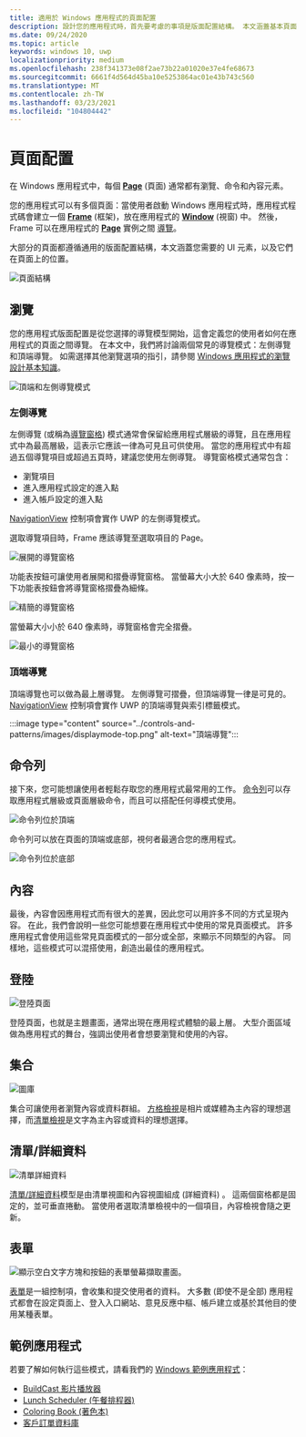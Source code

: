 ```yaml
---
title: 適用於 Windows 應用程式的頁面配置
description: 設計您的應用程式時，首先要考慮的事項是版面配置結構。 本文涵蓋基本頁面配置的通用結構，包括您需要的 UI 元素，以及它們在頁面上的位置。 在 Windows 應用程式中，每個頁面通常都有瀏覽、命令和內容元素。
ms.date: 09/24/2020
ms.topic: article
keywords: windows 10, uwp
localizationpriority: medium
ms.openlocfilehash: 238f341373e08f2ae73b22a01020e37e4fe68673
ms.sourcegitcommit: 6661f4d564d45ba10e5253864ac01e43b743c560
ms.translationtype: MT
ms.contentlocale: zh-TW
ms.lasthandoff: 03/23/2021
ms.locfileid: "104804442"
---
```

# <a name="page-layout"></a>頁面配置

在 Windows 應用程式中，每個 [**Page**](/uwp/api/Windows.UI.Xaml.Controls.Page) (頁面) 通常都有瀏覽、命令和內容元素。 

您的應用程式可以有多個頁面：當使用者啟動 Windows 應用程式時，應用程式程式碼會建立一個 [**Frame**](/uwp/api/Windows.UI.Xaml.Controls.Frame) (框架)，放在應用程式的 [**Window**](/uwp/api/windows.ui.xaml.window) (視窗) 中。 然後，Frame 可以在應用程式的 [**Page**](/uwp/api/Windows.UI.Xaml.Controls.Page) 實例之間 [導覽](../basics/navigate-between-two-pages.md)。 

大部分的頁面都遵循通用的版面配置結構，本文涵蓋您需要的 UI 元素，以及它們在頁面上的位置。 

![頁面結構](images/page-components.svg)

## <a name="navigation"></a>瀏覽
您的應用程式版面配置是從您選擇的導覽模型開始，這會定義您的使用者如何在應用程式的頁面之間導覽。 在本文中，我們將討論兩個常見的導覽模式：左側導覽和頂端導覽。 如需選擇其他瀏覽選項的指引，請參閱 [Windows 應用程式的瀏覽設計基本知識](../basics/navigation-basics.md)。

![頂端和左側導覽模式](images/top-left-nav.svg)

### <a name="left-nav"></a>左側導覽
左側導覽 (或稱為[導覽窗格](../controls-and-patterns/navigationview.md)) 模式通常會保留給應用程式層級的導覽，且在應用程式中為最高層級，這表示它應該一律為可見且可供使用。 當您的應用程式中有超過五個導覽項目或超過五頁時，建議您使用左側導覽。 導覽窗格模式通常包含：
- 瀏覽項目
- 進入應用程式設定的進入點
- 進入帳戶設定的進入點

[NavigationView](/uwp/api/windows.ui.xaml.controls.navigationview) 控制項會實作 UWP 的左側導覽模式。

選取導覽項目時，Frame 應該導覽至選取項目的 Page。

![展開的導覽窗格](images/navview-expanded.svg)

功能表按鈕可讓使用者展開和摺疊導覽窗格。 當螢幕大小大於 640 像素時，按一下功能表按鈕會將導覽窗格摺疊為細條。

![精簡的導覽窗格](images/navview-compact.svg)

當螢幕大小小於 640 像素時，導覽窗格會完全摺疊。

![最小的導覽窗格](images/navview-minimal.svg)

### <a name="top-nav"></a>頂端導覽

頂端導覽也可以做為最上層導覽。 左側導覽可摺疊，但頂端導覽一律是可見的。 [NavigationView](../controls-and-patterns/navigationview.md) 控制項會實作 UWP 的頂端導覽與索引標籤模式。

:::image type="content" source="../controls-and-patterns/images/displaymode-top.png" alt-text="頂端導覽":::

## <a name="command-bar"></a>命令列

接下來，您可能想讓使用者輕鬆存取您的應用程式最常用的工作。 [命令列](../controls-and-patterns/app-bars.md)可以存取應用程式層級或頁面層級命令，而且可以搭配任何導模式使用。

![命令列位於頂端 ](images/app-bar-desktop.svg)

命令列可以放在頁面的頂端或底部，視何者最適合您的應用程式。

![命令列位於底部](images/app-bar-mobile.svg)

## <a name="content"></a>內容

最後，內容會因應用程式而有很大的差異，因此您可以用許多不同的方式呈現內容。 在此，我們會說明一些您可能想要在應用程式中使用的常見頁面模式。 許多應用程式會使用這些常見頁面模式的一部分或全部，來顯示不同類型的內容。 同樣地，這些模式可以混搭使用，創造出最佳的應用程式。

## <a name="landing"></a>登陸

![登陸頁面](images/hero-screen.svg)

登陸頁面，也就是主題畫面，通常出現在應用程式體驗的最上層。 大型介面區域做為應用程式的舞台，強調出使用者會想要瀏覽和使用的內容。

## <a name="collections"></a>集合

![圖庫](images/gridview.svg)

集合可讓使用者瀏覽內容或資料群組。 [方格檢視](../controls-and-patterns/item-templates-gridview.md)是相片或媒體為主內容的理想選擇，而[清單檢視](../controls-and-patterns/item-templates-listview.md)是文字為主內容或資料的理想選擇。

## <a name="listdetail"></a>清單/詳細資料

![清單詳細資料](images/master-detail.svg)

[清單/詳細資料](../controls-and-patterns/list-details.md)模型是由清單視圖和內容視圖組成 (詳細資料) 。 這兩個窗格都是固定的，並可垂直捲動。 當使用者選取清單檢視中的一個項目，內容檢視會隨之更新。

## <a name="forms"></a>表單
![顯示空白文字方塊和按鈕的表單螢幕擷取畫面。](images/form.svg)

[表單](../controls-and-patterns/forms.md)是一組控制項，會收集和提交使用者的資料。 大多數 (即使不是全部) 應用程式都會在設定頁面上、登入入口網站、意見反應中樞、帳戶建立或基於其他目的使用某種表單。 

## <a name="sample-apps"></a>範例應用程式
若要了解如何執行這些模式，請看我們的 [Windows 範例應用程式](https://developer.microsoft.com/windows/samples)：
- [BuildCast 影片播放器](https://github.com/Microsoft/BuildCast)
- [Lunch Scheduler (午餐排程器)](https://github.com/Microsoft/Windows-appsample-lunch-scheduler)
- [Coloring Book (著色本)](https://github.com/Microsoft/Windows-appsample-coloringbook)
- [客戶訂單資料庫](https://github.com/Microsoft/Windows-appsample-customers-orders-database)
